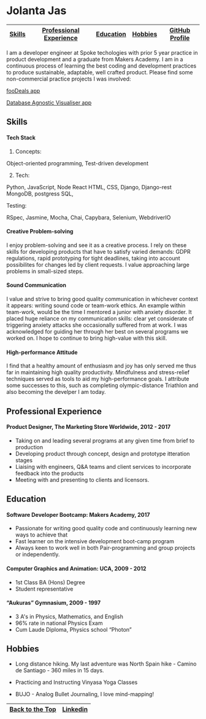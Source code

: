 # Jolanta Jas


|[Skills](#skills)|[Professional Experience](#professional-experience)|[Education](#education)|[Hobbies](#hobbies)|[GitHub Profile](https://github.com/Yolantele) |
|:---------------:|:-------------------------------------------------:|:---------------------:|:-----------------:|:---------------------------------------------:|



I am a developer engineer at Spoke techologies with prior 5 year practice in product development and a graduate from Makers Academy. I am in a continuous process of learning the best coding and development practices to produce sustainable, adaptable, well crafted product. Please find some non-commercial practice projects I was involved:


[fooDeals app](https://github.com/Yolantele/foodie)


[Database Agnostic Visualiser app](https://github.com/Yolantele/Database-visualization)





## Skills


#### Tech Stack

1. Concepts: 

Object-oriented programming, Test-driven development

2. Tech: 

Python, JavaScript, Node 
React 
HTML, CSS, 
Django, Django-rest
MongoDB, postgress SQL,

Testing: 

RSpec, Jasmine, Mocha, Chai, Capybara, Selenium, WebdriverIO

#### Creative Problem-solving

I enjoy problem-solving and see it as a creative process. I rely on these skills for developing  products that have to satisfy varied demands: GDPR  regulations, rapid prototyping for tight deadlines, taking into account possibilites for changes led by client requests.  I value approaching large problems in small-sized steps.


####  Sound Communication

I value and strive to bring good quality communication in whichever context it appears: writing sound code or team-work ethics.
An example within team-work, would be the time I mentored a junior with anxiety disorder. It placed huge reliance on my communication skills: clear yet considerate of triggering anxiety attacks she occasionally suffered from at work. I was acknowledged for guiding her through her best on several programs we worked on. I hope to continue to bring high-value with this skill.


#### High-performance Attitude

I find that a healthy amount of enthusiasm and joy has only served me thus far in maintaining high quality productivity. Mindfulness and stress-relief techniques served as tools to aid my high-performance goals. I attribute some successes to this,  such as completing olympic-distance Triathlon and also becoming the develper I am today.





## Professional Experience


#### Product Designer, The Marketing Store Worldwide,  2012 - 2017

- Taking on and leading several programs at any given time from brief to production
- Developing product through concept, design and prototype itteration stages
- Liaising with engineers, Q&A teams and client services to incorporate feedback into the products
- Meeting with and presenting to clients and licensors.




## Education


#### Software Developer Bootcamp: Makers Academy, 2017

- Passionate for writing good quality code and continuously learning new ways to achieve that
- Fast learner on the intensive development boot-camp program
- Always keen to work well in both Pair-programming and group projects or independently.


#### Computer Graphics and Animation: UCA, 2009 - 2012

- 1st Class BA (Hons) Degree
- Student representative


#### “Aukuras” Gymnasium, 2009 - 1997

- 3 A's in Physics, Mathematics, and English
- 96% rate in national Physics Exam
- Cum Laude Diploma, Physics school “Photon”





## Hobbies

- Long distance hiking. My last adventure was North Spain hike - Camino de Santiago - 360 miles in 15 days.   

- Practicing and Instructing Vinyasa Yoga Classes

- BUJO - Analog Bullet Journaling, I love mind-mapping!


|[Back to the Top](#jolanta-jas) | [Linkedin](https://www.linkedin.com/in/jolanta-jas-94850824/) |
|:------------------------------:|:-------------------------------------------------------------:|
